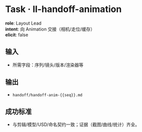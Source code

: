 # Task · ll-handoff-animation

**role**: Layout Lead  
**intent**: 向 Animation 交接（相机/走位/缓存）  
**elicit**: false

## 输入

- 所需字段：序列/镜头/版本/渲染器等

## 输出

- `handoff/handoff-anim-{{seq}}.md`

## 成功标准

- 与剪辑/模型/USD/命名契约一致；证据（截图/曲线/统计）齐全。
